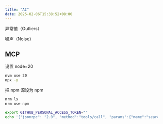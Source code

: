 ```yaml
---
title: "AI"
date: 2025-02-06T15:38:52+08:00
---
```


异常值（Outliers）

噪声（Noise）

## MCP

设置 node=20

```bash
nvm use 20
npx -y
```

把 npm 源设为 npm

```bash
nrm ls
nrm use npm
```

```bash
export GITHUB_PERSONAL_ACCESS_TOKEN=""
echo '{"jsonrpc": "2.0", "method":"tools/call", "params":{"name":"search_repositories", "arguments": { "query": "user:huing" }}, "id": 123}' | npx -y @modelcontextprotocol/server-github
```
